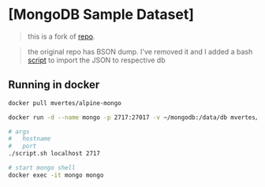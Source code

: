 # [MongoDB Sample Dataset]

> this is a fork of [repo](https://github.com/mcampo2/mongodb-sample-databases).

> the original repo has BSON dump. I've removed it and I added a bash [script](https://github.com/neelabalan/mongodb-sample-dataset/blob/main/script.sh) to import the JSON to respective db 

## Running in docker

```bash
docker pull mvertes/alpine-mongo

docker run -d --name mongo -p 2717:27017 -v ~/mongodb:/data/db mvertes/alpine-mongo

# args
#   hostname   
#   port
./script.sh localhost 2717

# start mongo shell
docker exec -it mongo mongo
```
